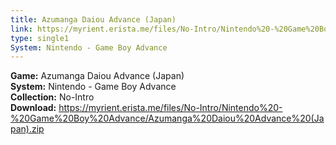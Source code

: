 ```yaml
---
title: Azumanga Daiou Advance (Japan)
link: https://myrient.erista.me/files/No-Intro/Nintendo%20-%20Game%20Boy%20Advance/Azumanga%20Daiou%20Advance%20(Japan).zip
type: single1
System: Nintendo - Game Boy Advance
---
```

<b>Game:</b> Azumanga Daiou Advance (Japan)<br>
<b>System:</b> Nintendo - Game Boy Advance<br>
<b>Collection:</b> No-Intro<br>
<b>Download:</b> https://myrient.erista.me/files/No-Intro/Nintendo%20-%20Game%20Boy%20Advance/Azumanga%20Daiou%20Advance%20(Japan).zip